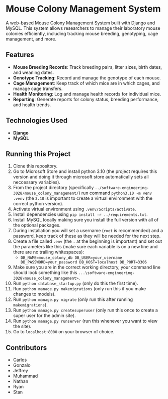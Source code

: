 # Mouse Colony Management System

A web-based Mouse Colony Management System built with Django and MySQL. This system allows researchers to manage their laboratory mouse colonies efficiently, including tracking mouse breeding, genotyping, cage management, and more.

## Features

- **Mouse Breeding Records**: Track breeding pairs, litter sizes, birth dates, and weaning dates.
- **Genotype Tracking**: Record and manage the genotype of each mouse.
- **Cage Management**: Keep track of which mice are in which cages, and manage cage transfers.
- **Health Monitoring**: Log and manage health records for individual mice.
- **Reporting**: Generate reports for colony status, breeding performance, and health trends.

## Technologies Used

- **Django**
- **MySQL**

## Running this Project
1. Clone this repository.
2. Go to Microsoft Store and install python 3.10 (the project requires this version and doing it through microsoft store automatically sets all neccessary variables).
3. From the project directory (specifically `../software-engineering-3028/mouse_colony_management/`) run command `python3.10 -m venv .venv` (the `3.10` is important to create a virtual environment with the correct python version).
4. Activate virtual environment using `.venv/Scripts/activate`.
5. Install dependencies using `pip install -r ../requirements.txt`.
6. Install MySQL locally making sure you install the full version with all of the optional packages.
7. During installation you will set a username (`root` is recommended) and a password, keep track of these as they will be needed for the next step.
8. Create a file called `.env` (the `.` at the beginning is important) and set out the parameters like this (make sure each variable is on a new line and there are no trailing whitespaces):
    - ``` DB_NAME=mouse_colony_db DB_USER=your_username DB_PASSWORD=your_password DB_HOST=localhost DB_PORT=3306 ```
9. Make sure you are in the correct working directory, your command line should look something like this `...\software-engineering-3028\mouse_colony_management>`.
10. Run `python database_startup.py` (only do this the first time).
11. Run `python manage.py makemigrations` (only run this if you make changes to models).
12. Run `python manage.py migrate` (only run this after running `makemigrations`).
13. Run `python manage.py createsuperuser` (only run this once to create a super user for the admin site).
14. Run `python manage.py runserver` (run this whenever you want to view the site).
15. Go to `localhost:8000` on your browser of choice.

## Contributors

- Carlos
- Gonzalo
- Jeffrey
- Muhammad
- Nathan
- Ryan
- Stan
